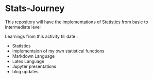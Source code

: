 # Stats-Journey
 This repository will have the implementations of Statistics from basic to intermediate level

 
 Learnings from this activity till date :
 * Statistics
 * Implementaion of my own statistical functions
 * Markdown Language
 * Latex Language
 * Jupyter presentations
 * blog updates
